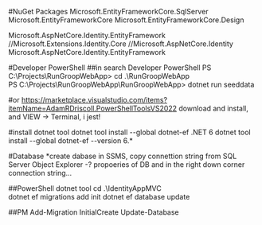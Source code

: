 

#NuGet Packages
Microsoft.EntityFrameworkCore.SqlServer
Microsoft.EntityFrameworkCore
Microsoft.EntityFrameworkCore.Design

Microsoft.AspNetCore.Identity.EntityFramework //Microsoft.Extensions.Identity.Core   //Microsoft.AspNetCore.Identity
Microsoft.AspNetCore.Identity.EntityFramework






#Developer PowerShell 
##in search Developer PowerShell
PS C:\Projects\RunGroopWebApp> cd .\RunGroopWebApp\
PS C:\Projects\RunGroopWebApp\RunGroopWebApp> dotnet run seeddata

#or https://marketplace.visualstudio.com/items?itemName=AdamRDriscoll.PowerShellToolsVS2022
download and install, and VIEW -> Terminal, i jest!


#install dotnet tool
dotnet tool install --global dotnet-ef
.NET 6
dotnet tool install --global dotnet-ef --version 6.*


#Database
*create dabase in SSMS, copy connettion string from SQL Server Object Explorer -? propoeries of DB and in the right down corner connection string...

##PowerShell dotnet tool
cd .\IdentityAppMVC\
dotnet ef migrations add init
dotnet ef database update


##PM
Add-Migration InitialCreate
Update-Database